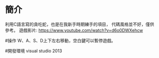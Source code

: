 # 簡介
利用C語言寫的貪吃蛇，也是在我新手時期練手的項目，
代碼風格並不好，僅供參考。
遊戲影片:
https://www.youtube.com/watch?v=d6o0DWXehcw

#操作
W、A、S、D上下左右移動，空白鍵可以暫停遊戲。

#開發環境
visual studio 2013
